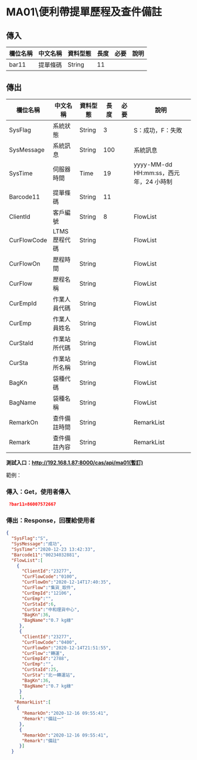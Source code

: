 # MA01\便利帶提單歷程及查件備註

## 傳入

| 欄位名稱 | 中文名稱     | 資料型態 | 長度 | 必要 | 說明 |
| -------- | ------------ | -------- | ---- | ---- | ---- |
| bar11   | 提單條碼 | String   | 11   |      |      |

## 傳出

| 欄位名稱              | 中文名稱         | 資料型態 | 長度 | 必要 | 說明                                |
| --------------------- | ---------------- | -------- | ---- | ---- | ----------------------------------- |
| SysFlag    | 系統狀態   | String   | 3    |      | S：成功，F：失敗                       |
| SysMessage | 系統訊息   | String   | 100  |      | 系統訊息                               |
| SysTime    | 伺服器時間 | Time     | 19   |      | yyyy-MM-dd HH:mm:ss，西元年，24 小時制 |
| Barcode11                | 提單條碼     | String   | 11   |      |                       |
| ClientId             | 客戶編號         | String   |  8  |      |      FlowList                               |
| CurFlowCode                 | LTMS歷程代碼         | String   |    |      |        FlowList                     |
| CurFlowOn                | 歷程時間 | String   |    |      |        FlowList             |
| CurFlow              | 歷程名稱         | String   |     |      |FlowList  |
| CurEmpId             | 作業人員代碼           | String   |    |      |   FlowList                     |
| CurEmp     | 作業人員姓名           | String   |    |      |       FlowList                |
| CurStaId          | 作業站所代碼             | String   |    |      |    FlowList           |
| CurSta             | 作業站所名稱               | String   |    |      |   FlowList                      |
| BagKn             | 袋種代碼               | String   |    |      |      FlowList                   |
| BagName             | 袋種名稱               | String   |    |      |       FlowList                  |
| RemarkOn             | 查件備註時間               | String   |    |      |   RemarkList                      |
| Remark             | 查件備註內容               | String   |    |      |   RemarkList                      |

**測試入口：http://192.168.1.87:8000/cas/api/ma01(暫訂)**

範例：

### 傳入：Get，使用者傳入

```json
 ?bar11=86007572667
```

### 傳出：Response，回覆給使用者

```json
{
  "SysFlag":"S",
  "SysMessage":"成功",
  "SysTime":"2020-12-23 13:42:33",
  "Barcode11":"00234032881",
  "FlowList":[
    {
      "ClientId":"23277",
      "CurFlowCode":"0100",
      "CurFlowOn":"2020-12-14T17:40:35",
      "CurFlow":"集貨_取件",
      "CurEmpId":"12106",
      "CurEmp":"",
      "CurStaId":6,
      "CurSta":"中和理貨中心",
      "BagKn":36,
      "BagName":"0.7 kg綠"
     },
     {
      "ClientId":"23277",
      "CurFlowCode":"0400",
      "CurFlowOn":"2020-12-14T21:51:55",
      "CurFlow":"轉運",
      "CurEmpId":"2788",
      "CurEmp":"",
      "CurStaId":25,
      "CurSta":"北一轉運站",
      "BagKn":36,
      "BagName":"0.7 kg綠"
     }
     ],
   "RemarkList":[
    {
      "RemarkOn":"2020-12-16 09:55:41",
      "Remark":"備註一"
     },
     {
      "RemarkOn":"2020-12-16 09:55:41",
      "Remark":"備註"
     }]
  }
```

